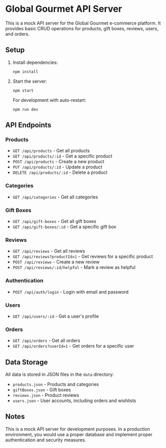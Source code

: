 # Global Gourmet API Server

This is a mock API server for the Global Gourmet e-commerce platform. It provides basic CRUD operations for products, gift boxes, reviews, users, and orders.

## Setup

1. Install dependencies:
   ```
   npm install
   ```

2. Start the server:
   ```
   npm start
   ```

   For development with auto-restart:
   ```
   npm run dev
   ```

## API Endpoints

### Products

- `GET /api/products` - Get all products
- `GET /api/products/:id` - Get a specific product
- `POST /api/products` - Create a new product
- `PUT /api/products/:id` - Update a product
- `DELETE /api/products/:id` - Delete a product

### Categories

- `GET /api/categories` - Get all categories

### Gift Boxes

- `GET /api/gift-boxes` - Get all gift boxes
- `GET /api/gift-boxes/:id` - Get a specific gift box

### Reviews

- `GET /api/reviews` - Get all reviews
- `GET /api/reviews?productId=1` - Get reviews for a specific product
- `POST /api/reviews` - Create a new review
- `POST /api/reviews/:id/helpful` - Mark a review as helpful

### Authentication

- `POST /api/auth/login` - Login with email and password

### Users

- `GET /api/users/:id` - Get a user's profile

### Orders

- `GET /api/orders` - Get all orders
- `GET /api/orders?userId=1` - Get orders for a specific user

## Data Storage

All data is stored in JSON files in the `data` directory:

- `products.json` - Products and categories
- `giftBoxes.json` - Gift boxes
- `reviews.json` - Product reviews
- `users.json` - User accounts, including orders and wishlists

## Notes

This is a mock API server for development purposes. In a production environment, you would use a proper database and implement proper authentication and security measures.
